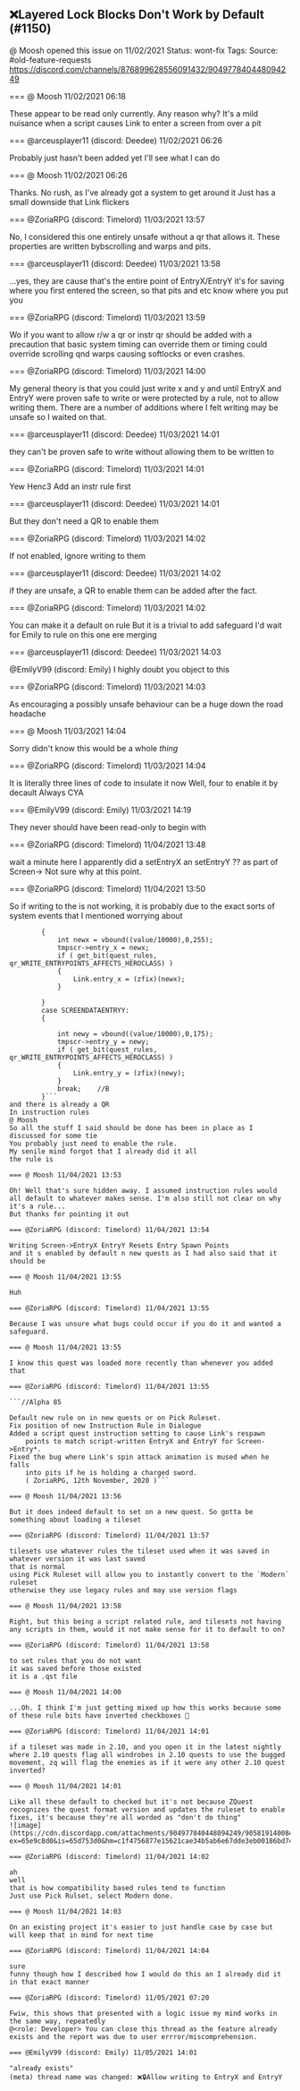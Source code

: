 ## ❌Layered Lock Blocks Don't Work by Default (#1150)
@ Moosh opened this issue on 11/02/2021
Status: wont-fix
Tags: 
Source: #old-feature-requests https://discord.com/channels/876899628556091432/904977840448094249


=== @ Moosh 11/02/2021 06:18

These appear to be read only currently. Any reason why? It's a mild nuisance when a script causes Link to enter a screen from over a pit

=== @arceusplayer11 (discord: Deedee) 11/02/2021 06:26

Probably just hasn't been added yet
I'll see what I can do

=== @ Moosh 11/02/2021 06:26

Thanks. No rush, as I've already got a system to get around it
Just has a small downside that Link flickers

=== @ZoriaRPG (discord: Timelord) 11/03/2021 13:57

No, I considered this one entirely unsafe without a qr that allows it.
These properties are written bybscrolling and warps and pits.

=== @arceusplayer11 (discord: Deedee) 11/03/2021 13:58

...yes, they are
cause that's the entire point of EntryX/EntryY
it's for saving where you first entered the screen, so that pits and etc know where you put you

=== @ZoriaRPG (discord: Timelord) 11/03/2021 13:59

Wo if you want to allow r/w a qr or instr qr should be added with a precaution that basic system timing can override them or timing could override scrolling qnd warps causing softlocks or even crashes.

=== @ZoriaRPG (discord: Timelord) 11/03/2021 14:00

My general theory is that you could just write x and y and until EntryX and EntryY were proven safe to write or were protected by a rule, not to allow writing them.
There are a number of additions where I felt writing may be unsafe so I waited on that.

=== @arceusplayer11 (discord: Deedee) 11/03/2021 14:01

they can't be proven safe to write without allowing them to be written to

=== @ZoriaRPG (discord: Timelord) 11/03/2021 14:01

Yew
Henc3
Add an instr rule first

=== @arceusplayer11 (discord: Deedee) 11/03/2021 14:01

But they don't need a QR to enable them

=== @ZoriaRPG (discord: Timelord) 11/03/2021 14:02

If not enabled, ignore writing to them

=== @arceusplayer11 (discord: Deedee) 11/03/2021 14:02

if they are unsafe, a QR to enable them can be added after the fact.

=== @ZoriaRPG (discord: Timelord) 11/03/2021 14:02

You can make it a default on rule
But it is a trivial to add safeguard
I'd wait for Emily to rule on this one ere merging

=== @arceusplayer11 (discord: Deedee) 11/03/2021 14:03

@EmilyV99 (discord: Emily) I highly doubt you object to this

=== @ZoriaRPG (discord: Timelord) 11/03/2021 14:03

As encouraging a possibly unsafe behaviour can be a huge down the road headache

=== @ Moosh 11/03/2021 14:04

Sorry didn't know this would be a whole _thing_

=== @ZoriaRPG (discord: Timelord) 11/03/2021 14:04

It is literally three lines of code to insulate it now
Well, four to enable it by decault
Always CYA

=== @EmilyV99 (discord: Emily) 11/03/2021 14:19

They never should have been read-only to begin with

=== @ZoriaRPG (discord: Timelord) 11/04/2021 13:48

wait a minute here
I apparently did a setEntryX an setEntryY
??
as part of Screen->
Not sure why at this point.

=== @ZoriaRPG (discord: Timelord) 11/04/2021 13:50

So if writing to the is not working, it is probably due to the exact sorts of system events that I mentioned worrying about
```case SCREENDATAENTRYX:         
        {
            int newx = vbound((value/10000),0,255);
            tmpscr->entry_x = newx;
            if ( get_bit(quest_rules, qr_WRITE_ENTRYPOINTS_AFFECTS_HEROCLASS) )
            {
                Link.entry_x = (zfix)(newx);
            }
            
        }
        case SCREENDATAENTRYY:         
        {
            
            int newy = vbound((value/10000),0,175);
            tmpscr->entry_y = newy;
            if ( get_bit(quest_rules, qr_WRITE_ENTRYPOINTS_AFFECTS_HEROCLASS) )
            {
                Link.entry_y = (zfix)(newy);
            }
            break;    //B
        }```
and there is already a QR
In instruction rules
@ Moosh
So all the stuff I said should be done has been in place as I discussed for some tie
You probably just need to enable the rule.
My senile mind forgot that I already did it all
the rule is

=== @ Moosh 11/04/2021 13:53

Oh! Well that's sure hidden away. I assumed instruction rules would all default to whatever makes sense. I'm also still not clear on why it's a rule...
But thanks for pointing it out

=== @ZoriaRPG (discord: Timelord) 11/04/2021 13:54

Writing Screen->EntryX EntryY Resets Entry Spawn Points
and it s enabled by default n new quests as I had also said that it should be

=== @ Moosh 11/04/2021 13:55

Huh

=== @ZoriaRPG (discord: Timelord) 11/04/2021 13:55

Because I was unsure what bugs could occur if you do it and wanted a safeguard.

=== @ Moosh 11/04/2021 13:55

I know this quest was loaded more recently than whenever you added that

=== @ZoriaRPG (discord: Timelord) 11/04/2021 13:55

```//Alpha 85

Default new rule on in new quests or on Pick Ruleset.
Fix position of new Instruction Rule in Dialogue
Added a script quest instruction setting to cause Link's respawn
    points to match script-written EntryX and EntryY for Screen->Entry*.
Fixed the bug where Link's spin attack animation is mused when he falls
    into pits if he is holding a charged sword.
    ( ZoriaRPG, 12th November, 2020 )```

=== @ Moosh 11/04/2021 13:56

But it does indeed default to set on a new quest. So gotta be something about loading a tileset

=== @ZoriaRPG (discord: Timelord) 11/04/2021 13:57

tilesets use whatever rules the tileset used when it was saved in whatever version it was last saved
that is normal
using Pick Ruleset will allow you to instantly convert to the `Modern` ruleset
otherwise they use legacy rules and may use version flags

=== @ Moosh 11/04/2021 13:58

Right, but this being a script related rule, and tilesets not having any scripts in them, would it not make sense for it to default to on?

=== @ZoriaRPG (discord: Timelord) 11/04/2021 13:58

to set rules that you do not want
it was saved before those existed
it is a .qst file

=== @ Moosh 11/04/2021 14:00

...Oh. I think I'm just getting mixed up how this works because some of these rule bits have inverted checkboxes 🤦

=== @ZoriaRPG (discord: Timelord) 11/04/2021 14:01

if a tileset was made in 2.10, and you open it in the latest nightly where 2.10 quests flag all windrobes in 2.10 quests to use the bugged movement, zq will flag the enemies as if it were any other 2.10 quest
inverted?

=== @ Moosh 11/04/2021 14:01

Like all these default to checked but it's not because ZQuest recognizes the quest format version and updates the ruleset to enable fixes, it's because they're all worded as "don't do thing"
![image](https://cdn.discordapp.com/attachments/904977840448094249/905819140084875275/unknown.png?ex=65e9c8d0&is=65d753d0&hm=c1f4756877e15621cae34b5ab6e67dde3eb00186bd74d4415a6c8c5887516058&)

=== @ZoriaRPG (discord: Timelord) 11/04/2021 14:02

ah
well
that is how compatibility based rules tend to function
Just use Pick Rulset, select Modern done.

=== @ Moosh 11/04/2021 14:03

On an existing project it's easier to just handle case by case but will keep that in mind for next time

=== @ZoriaRPG (discord: Timelord) 11/04/2021 14:04

sure
funny though how I described how I would do this an I already did it in that exact manner

=== @ZoriaRPG (discord: Timelord) 11/05/2021 07:20

Fwiw, this shows that presented with a logic issue my mind works in the same way, repeatedly
@<role: Developer> You can close this thread as the feature already exists and the report was due to user errror/miscomprehension.

=== @EmilyV99 (discord: Emily) 11/05/2021 14:01

"already exists"
(meta) thread name was changed: ❌🔒Allow writing to EntryX and EntryY
